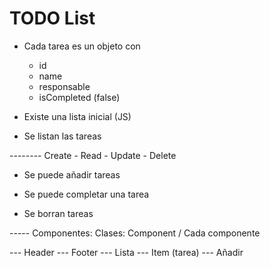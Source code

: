 # TODO List

- Cada tarea es un objeto con

  - id
  - name
  - responsable
  - isCompleted (false)

- Existe una lista inicial (JS)

- Se listan las tareas

-------- Create - Read - Update - Delete

- Se puede añadir tareas

- Se puede completar una tarea

- Se borran tareas

----- Componentes: Clases: Component / Cada componente

--- Header
--- Footer
--- Lista
--- Item (tarea)
--- Añadir
